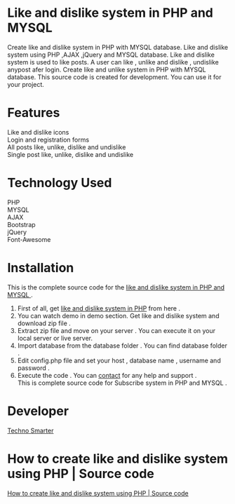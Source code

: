 # Like and dislike system in PHP and MYSQL
Create like and dislike system in PHP with MYSQL database. Like and dislike system using PHP ,AJAX ,jQuery and MYSQL database. Like and dislike system is used to like posts.
A user can like , unlike and dislike , undislike anypost afer login. Create like and unlike system in PHP with MYSQL database. 
This source code is created for development. You can use it for your project.
# Features
Like and dislike icons<br>
Login and registration forms <br>
All posts like, unlike, dislike and undislike <br>
Single post like, unlike, dislike and undislike <br>
# Technology Used
PHP <br>
MYSQL <br>
AJAX <br>
Bootstrap <br>
jQuery<br> 
Font-Awesome<br> 

# Installation
This is the complete source code for the <a href="https://technosmarter.com/item/how-to-create-like-and-dislike-system-using-php-source-code">like and dislike system in PHP and MYSQL </a>.<br>
1. First of all, get <a href="https://technosmarter.com/item/how-to-create-like-and-dislike-system-using-php-source-code">like and dislike system in PHP</a> from here .<br>
2. You can watch demo in demo section. Get like and dislike system and download zip file .<br>
3. Extract zip file and move on your server . You can execute it on your local server or live server.<br>
4. Import database from the database folder . You can find database folder .<br>
5. Edit config.php file and set your host , database name , username and password .<br>
6. Execute the code . You can <a href="https://technosmarter.com/contact">contact</a> for any help and support .<br>
 This is complete source code for Subscribe system in PHP and MYSQL .
# Developer
<a href="https://technosmarter.com/">Techno Smarter</a>
# How to create like and dislike system using PHP | Source code
<a href="https://technosmarter.com/item/how-to-create-like-and-dislike-system-using-php-source-code">How to create like and dislike system using PHP | Source code</a>
